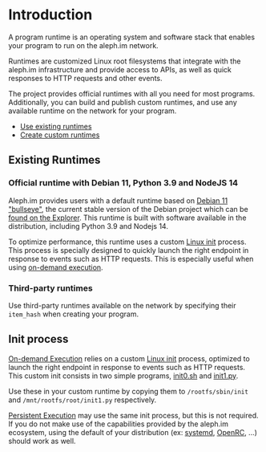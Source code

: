 # Introduction

A program runtime is an operating system and software stack that enables your program to run on the aleph.im network.

Runtimes are customized Linux root filesystems that integrate with the aleph.im infrastructure and provide access to
APIs, as well as quick responses to HTTP requests and other events.

The project provides official runtimes with all you need for most programs. Additionally, you can build and publish
custom runtimes, and use any available runtime on the network for your program.

- [Use existing runtimes](#existing-runtimes)
- [Create custom runtimes](./custom.md)

## Existing Runtimes

### Official runtime with Debian 11, Python 3.9 and NodeJS 14

Aleph.im provides users with a default runtime based on [Debian 11 "bullseye"](https://wiki.debian.org/DebianBullseye),
the current stable version of the Debian project which can
be [found on the Explorer](https://explorer.aleph.im/address/ETH/0x101d8D16372dBf5f1614adaE95Ee5CCE61998Fc9/message/STORE/bd79839bf96e595a06da5ac0b6ba51dea6f7e2591bb913deccded04d831d29f4).
This runtime is built with software available in the distribution, including Python 3.9 and Nodejs 14.

To optimize performance, this runtime uses a custom [Linux init](https://en.wikipedia.org/wiki/Init) process. This
process is specially designed to quickly launch the right endpoint in response to events such as HTTP requests. This is
especially useful when using [on-demand execution](../index.md#on-demand-execution).

[//]: # (Not available yet)

[//]: # (### Official minimal runtime for binaries &#40;Rust, Go, ...&#41;)

[//]: # ()

[//]: # (This official minimal runtime is designed to run Linux binaries quickly and efficiently. It is built on a minimal)

[//]: # (system, and does not include interpreters or virtual machines for popular programming languages. This makes launching)

[//]: # (binaries fast and efficient.)

### Third-party runtimes

Use third-party runtimes available on the network by specifying their `item_hash` when creating your program.

## Init process

[On-demand Execution](../index.md#on-demand-execution) relies on a custom [Linux init](https://en.wikipedia.org/wiki/Init) process,
optimized to launch the right endpoint in response to events such as HTTP requests. This custom init consists in two
simple programs, 
[init0.sh](https://raw.githubusercontent.com/aleph-im/aleph-vm/main/runtimes/aleph-alpine-3.13-python/init0.sh) 
and [init1.py](https://raw.githubusercontent.com/aleph-im/aleph-vm/main/runtimes/aleph-alpine-3.13-python/init1.py).

Use these in your custom runtime by copying them to `/rootfs/sbin/init` and 
`/mnt/rootfs/root/init1.py` respectively.

[Persistent Execution](../index.md#persistent-execution) may use the same init process, but this is not required. If you do not make use
of the capabilities provided by the aleph.im ecosystem, using the default of your distribution 
(ex: [systemd](https://systemd.io/), [OpenRC](https://github.com/OpenRC/openrc), ...) should work as well.
